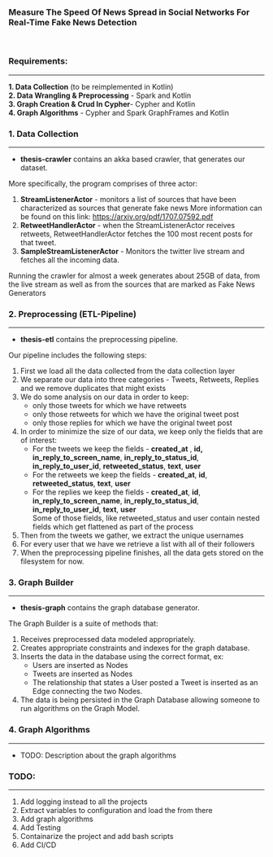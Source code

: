 ### Measure The Speed Of News Spread in Social Networks For Real-Time Fake News Detection
<br>

### Requirements:
-----------------
**1. Data Collection** (to be reimplemented in Kotlin)                   
**2. Data Wrangling & Preprocessing** - Spark and Kotlin      
**3. Graph Creation & Crud In Cypher**- Cypher and Kotlin  
**4. Graph Algorithms**               - Cypher and Spark GraphFrames and Kotlin 

### 1. Data Collection
----------------------
- **thesis-crawler** contains an akka based crawler, that generates our dataset.

More specifically, the program comprises of three actor: <br>
1. **StreamListenerActor** - monitors a list of sources that have been characterized as sources that generate fake news
More information can be found on this link: https://arxiv.org/pdf/1707.07592.pdf
2. **RetweetHandlerActor** - when the StreamListenerActor receives retweets, RetweetHandlerActor fetches the 100 most recent posts for that tweet.
3. **SampleStreamListenerActor** - Monitors the twitter live stream and fetches all the incoming data.

Running the crawler for almost a week generates about 25GB of data, from the live stream as well as from the sources that are marked as Fake News Generators
### 2. Preprocessing (ETL-Pipeline)
----------------------------------
- **thesis-etl** contains the preprocessing pipeline.

Our pipeline includes the following steps:
1. First we load all the data collected from the data collection layer
2. We separate our data into three categories - Tweets, Retweets, Replies and we remove duplicates that might exists
3. We do some analysis on our data in order to keep:
    - only those tweets for which we have retweets
    - only those retweets for which we have the original tweet post
    - only those replies for which we have the original tweet post
4. In order to minimize the size of our data, we keep only the fields that are of interest:
    - For the tweets we keep the fields - **created_at** , **id, in_reply_to_screen_name**, **in_reply_to_status_id**, **in_reply_to_user_id**, **retweeted_status**, **text**, **user**
    - For the retweets we keep the fields - **created_at**, **id**, **retweeted_status**, **text**, **user**
    - For the replies we keep the fields - **created_at**, **id**, **in_reply_to_screen_name**, **in_reply_to_status_id**, **in_reply_to_user_id**, **text**, **user**
<br>Some of those fields, like retweeted_status and user contain nested fields which get flattened as part of the process
5. Then from the tweets we gather, we extract the unique usernames
6. For every user that we have we retrieve a list with all of their followers
7. When the preprocessing pipeline finishes, all the data gets stored on the filesystem for now.

### 3. Graph Builder
--------------------
- **thesis-graph** contains the graph database generator.

The Graph Builder is a suite of methods that:
1. Receives preprocessed data modeled appropriately.
2. Creates appropriate constraints and indexes for the graph database.
3. Inserts the data in the database using the correct format, ex:
    - Users are inserted as Nodes
    - Tweets are inserted as Nodes
    - The relationship that states a User posted a Tweet is inserted as an Edge connecting the two Nodes.
4. The data is being persisted in the Graph Database allowing someone to run algorithms on the Graph Model.

### 4. Graph Algorithms
-----------------------   
* TODO: Description about the graph algorithms

### TODO:
---------
1. Add logging instead to all the projects
2. Extract variables to configuration and load the from there
3. Add graph algorithms
4. Add Testing
5. Containarize the project and add bash scripts
6. Add CI/CD
